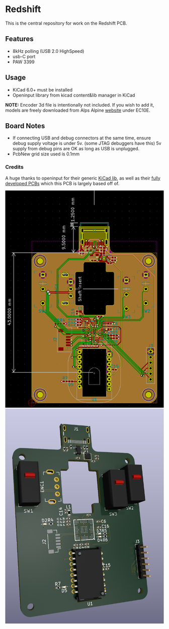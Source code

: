 # Redshift 

This is the central repository for work on the Redshift PCB.

## Features
- 8kHz polling (USB 2.0 HighSpeed)
- usb-C port
- PAW 3399

## Usage
- KiCad 6.0+ must be installed
- Openinput library from kicad content&lib manager in KiCad

**NOTE:** Encoder 3d file is intentionally not included. If you wish to add it, models are freely downloaded from Alps Alpine [website](https://tech.alpsalpine.com/e/products/cad.html) under EC10E.

## Board Notes
- If connecting USB and debug connectors at the same time, ensure debug supply voltage is under 5v. (some JTAG debuggers have this) 5v supply from debug pins are OK as long as USB is unplugged.
- PcbNew grid size used is 0.1mm

### Credits
A huge thanks to openinput for their generic [KiCad lib](https://github.com/openinput-fw/openinput-kicad-library), as well as their [fully developed PCBs](https://github.com/openinput-fw/sammy) which this PCB is largely based off of.

![2d view of PCB](imgs/d2_v0.png?raw=true "Title")
![3d view of PCB](imgs/d3_v0.png?raw=true "Title")
